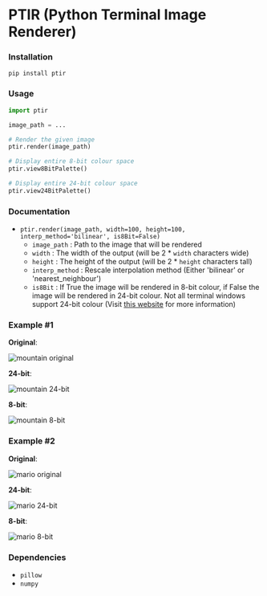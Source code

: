 # PTIR (Python Terminal Image Renderer)

### Installation
`pip install ptir`

### Usage
```python
import ptir

image_path = ...

# Render the given image
ptir.render(image_path)

# Display entire 8-bit colour space
ptir.view8BitPalette()

# Display entire 24-bit colour space
ptir.view24BitPalette()
```
### Documentation
- `ptir.render(image_path, width=100, height=100, interp_method='bilinear', is8Bit=False)`
  - `image_path` : Path to the image that will be rendered
  - `width` : The width of the output (will be 2 * `width` characters wide)
  - `height` : The height of the output (will be 2 * `height` characters tall)
  - `interp_method` : Rescale interpolation method (Either 'bilinear' or 'nearest_neighbour')
  - `is8Bit` : If True the image will be rendered in 8-bit colour, if False the image will be rendered in 24-bit colour. Not all terminal windows support 24-bit colour (Visit [this website](https://gist.github.com/XVilka/8346728) for more information)
  
### Example #1
**Original**:

![mountain original](https://joshbra.gg/mountain.jpeg)

**24-bit**:

![mountain 24-bit](https://joshbra.gg/mountain24.png)

**8-bit**:

![mountain 8-bit](https://joshbra.gg/mountain8.png)

### Example #2
**Original**:

![mario original](https://joshbra.gg/mario.jpg)

**24-bit**:

![mario 24-bit](https://joshbra.gg/mario24.png)

**8-bit**:

![mario 8-bit](https://joshbra.gg/mario8.png)

### Dependencies
- `pillow`
- `numpy`
